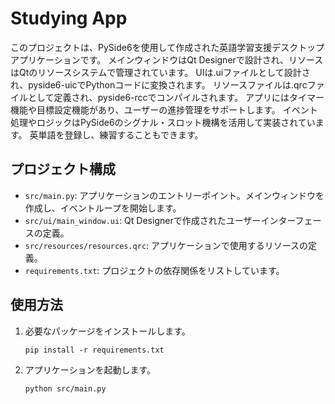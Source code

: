 # Studying App


このプロジェクトは、PySide6を使用して作成された英語学習支援デスクトップアプリケーションです。
メインウィンドウはQt Designerで設計され、リソースはQtのリソースシステムで管理されています。
UIは.uiファイルとして設計され、pyside6-uicでPythonコードに変換されます。
リソースファイルは.qrcファイルとして定義され、pyside6-rccでコンパイルされます。
アプリにはタイマー機能や目標設定機能があり、ユーザーの進捗管理をサポートします。
イベント処理やロジックはPySide6のシグナル・スロット機構を活用して実装されています。
英単語を登録し、練習することもできます。


## プロジェクト構成

- `src/main.py`: アプリケーションのエントリーポイント。メインウィンドウを作成し、イベントループを開始します。
- `src/ui/main_window.ui`: Qt Designerで作成されたユーザーインターフェースの定義。
- `src/resources/resources.qrc`: アプリケーションで使用するリソースの定義。
- `requirements.txt`: プロジェクトの依存関係をリストしています。

## 使用方法

1. 必要なパッケージをインストールします。
   ```
   pip install -r requirements.txt
   ```

2. アプリケーションを起動します。
   ```
   python src/main.py
   ```
